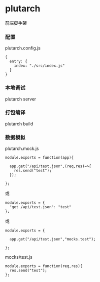 # plutarch

前端脚手架

### 配置

plutarch.config.js

    {
      entry: {
        index: "./src/index.js"
      }
    }

### 本地调试

plutarch server 

### 打包编译

plutarch build

### 数据模拟

plutarch.mock.js

    module.exports = function(app){

      app.get("/api/test.json",(req,res)=>{
        res.send("test");
      });

    };

或

    module.exports = {
      "get /api/test.json": "test"
    };

或

    module.exports = {

      app.get("/api/test.json","mocks.test");

    };

mocks/test.js

    module.exports = function(req,res){
      res.send("test");
    };
